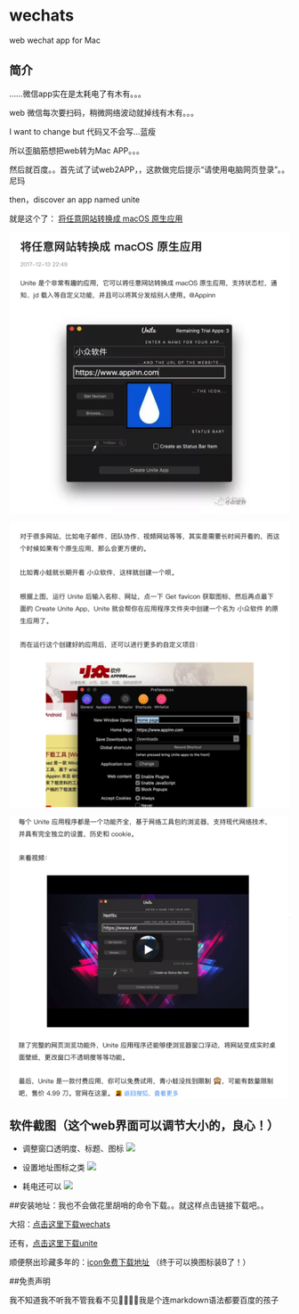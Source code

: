 # wechats
web wechat app for Mac 

## 简介
 ……微信app实在是太耗电了有木有。。。

web 微信每次要扫码，稍微网络波动就掉线有木有。。。

I want to change but 代码又不会写...蓝瘦

所以歪脑筋想把web转为Mac APP。。。

然后就百度。。首先试了试web2APP，，这款做完后提示“请使用电脑网页登录”。。尼玛

then，discover an app named unite 

就是这个了： [将任意网站转换成 macOS 原生应用](http://www.sohu.com/a/210319321_464078#comment_area "With a Title")

![1.png](/screenshots/1.png)

![2.png](/screenshots/2.png)

![3.png](/screenshots/3.png)

## 软件截图（这个web界面可以调节大小的，良心！）

* 调整窗口透明度、标题、图标
![](/screenshots/21.png)

* 设置地址图标之类
![](/screenshots/22.png)

* 耗电还可以
![](/screenshots/23.png)


##安装地址：我也不会做花里胡哨的命令下载。。就这样点击链接下载吧。。

大招：[点击这里下载wechats](/wechats_app.dmg)

还有，[点击这里下载unite](/Unite_2.0.dmg)

顺便祭出珍藏多年的：[icon免费下载地址](https://www.easyicon.net/) （终于可以换图标装B了！）

##免责声明

我不知道我不听我不管我看不见🙊🙉🐒🙈我是个连markdown语法都要百度的孩子



